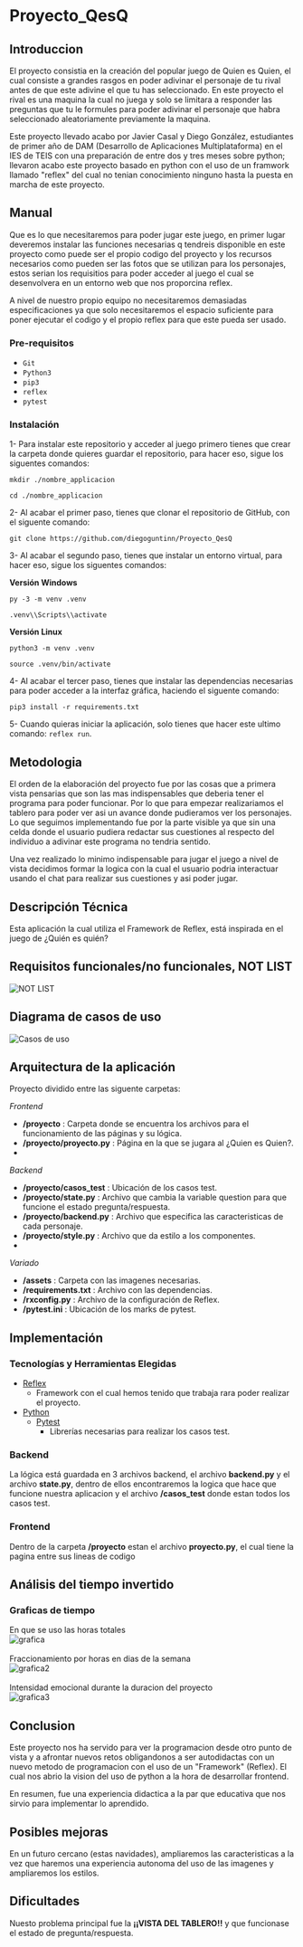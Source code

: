 ﻿# Proyecto_QesQ

## **Introduccion**

 El proyecto consistia en la creación del popular juego de Quien es Quien, el cual consiste a grandes rasgos en poder adivinar el personaje de tu rival antes de que este adivine el que tu has seleccionado. En este proyecto el rival es una maquina la cual no juega y solo se limitara a responder las preguntas que tu le formules para poder adivinar el personaje que habra seleccionado aleatoriamente previamente la maquina.
    
Este proyecto llevado acabo por Javier Casal y Diego González, estudiantes de primer año de DAM (Desarrollo de Aplicaciones Multiplataforma) en el IES de TEIS con una preparación de entre dos y tres meses sobre python; llevaron acabo este proyecto basado en python con el uso de un framwork llamado "reflex" del cual no tenian conocimiento ninguno hasta la puesta en marcha de este proyecto.
    
## **Manual**

Que es lo que necesitaremos para poder jugar este juego, en primer lugar deveremos instalar las funciones necesarias q tendreis disponible en este proyecto como puede ser el propio codigo del proyecto y los recursos necesarios como pueden ser las fotos que se utilizan para los personajes, estos serian los requisitios para poder acceder al juego el cual se desenvolvera en un entorno web que nos proporcina reflex.
    
A nivel de nuestro propio equipo no necesitaremos demasiadas especificaciones ya que solo  necesitaremos el espacio suficiente para poner ejecutar el codigo y el propio reflex para que este pueda ser usado. 


### **Pre-requisitos**
-   `Git`
-   `Python3`
-   `pip3`
-   `reflex`
-   `pytest`



### **Instalación**
1- Para instalar este repositorio y acceder al juego primero tienes que crear la carpeta donde quieres guardar el repositorio, para hacer eso, sigue los siguentes comandos:
```
mkdir ./nombre_applicacion
```
```
cd ./nombre_applicacion
```

2- Al acabar el primer paso, tienes que clonar el repositorio de GitHub, con el siguente comando:
```
git clone https://github.com/diegoguntinn/Proyecto_QesQ
```

3- Al acabar el segundo paso, tienes que instalar un entorno virtual, para hacer eso, sigue los siguentes comandos:


**Versión Windows**
```
py -3 -m venv .venv
```
```
.venv\\Scripts\\activate
```

**Versión Linux**
```
python3 -m venv .venv
```
```
source .venv/bin/activate
```

4- Al acabar el tercer paso, tienes que instalar las dependencias necesarias para poder acceder a la interfaz gráfica, haciendo el siguente comando:
```
pip3 install -r requirements.txt
```

5- Cuando quieras iniciar la aplicación, solo tienes que hacer este ultimo comando: ```reflex run```.
## **Metodologia**

El orden de la elaboración del proyecto fue por las cosas que a primera vista pensarias que son las mas indispensables que deberia tener el programa para poder funcionar. Por lo que para empezar realizariamos el tablero para poder ver asi un avance donde pudieramos ver los personajes. Lo que seguimos implementando fue por la parte visible ya que sin una celda donde el usuario pudiera redactar sus cuestiones al respecto del individuo a adivinar este programa no tendria sentido. 

Una vez realizado lo minimo indispensable para jugar el juego a nivel de vista decidimos formar la logica con la cual el usuario podria interactuar usando el chat para realizar sus cuestiones y asi poder jugar. 


    
## **Descripción Técnica**
Esta aplicación la cual utiliza el Framework de Reflex, está inspirada en el juego de ¿Quién es quién?
## **Requisitos funcionales/no funcionales, NOT LIST**
![NOT LIST](assets/notlist.png)
## **Diagrama de casos de uso**
![Casos de uso](assets/diagrama.png)

## **Arquitectura de la aplicación**
Proyecto dividido entre las siguente carpetas:

*Frontend*
- **/proyecto** : Carpeta donde se encuentra los archivos para el funcionamiento de las páginas y su lógica.
- **/proyecto/proyecto.py** : Página en la que se jugara al ¿Quien es Quien?.
- 
*Backend*
- **/proyecto/casos_test** : Ubicación de los casos test.
- **/proyecto/state.py** : Archivo que cambia la variable question para que funcione el estado pregunta/respuesta.
- **/proyecto/backend.py** : Archivo que especifica las caracteristicas de cada personaje.
- **/proyecto/style.py** : Archivo que da estilo a los componentes.
- 
*Variado*
- **/assets** : Carpeta con las imagenes necesarias.
- **/requirements.txt** : Archivo con las dependencias.
- **/rxconfig.py** : Archivo de la configuración de Reflex.
- **/pytest.ini** : Ubicación de los marks de pytest.


## **Implementación**
### **Tecnologías y Herramientas Elegidas**
- [Reflex](https://reflex.dev/)
    - Framework con el cual hemos tenido que trabaja rara poder realizar el proyecto.
- [Python](https://www.python.org/)
    - [Pytest](https://docs.pytest.org/en/stable/) 
        - Librerías necesarias para realizar los casos test.

### **Backend**
La lógica está guardada en 3 archivos backend, el archivo **backend.py** y el archivo **state.py**, dentro de ellos encontraremos la logica que hace que funcione nuestra aplicacion y el archivo **/casos_test** donde estan todos los casos test.

### **Frontend**
Dentro de la carpeta **/proyecto** estan el archivo **proyecto.py**, el cual tiene la pagina entre sus lineas de codigo


## **Análisis del tiempo invertido**
### **Graficas de tiempo**
En que se uso las horas totales<br>
![grafica](assets/grafica.png)<br><br>
Fraccionamiento por horas en dias de la semana<br>
![grafica2](assets/grafica2.png)<br><br>
Intensidad emocional durante la duracion del proyecto<br>
![grafica3](assets/grafica3.png)

## **Conclusion**
Este proyecto nos ha servido para ver la programacion desde otro punto de vista y a afrontar nuevos retos obligandonos a ser autodidactas con un nuevo metodo de programacion con el uso de un "Framework" (Reflex). El cual nos abrio la vision del uso de python a la hora de desarrollar frontend.

En resumen, fue una experiencia didactica a la par que educativa que nos sirvio para implementar lo aprendido.
## **Posibles mejoras**
En un futuro cercano (estas navidades), ampliaremos las caracteristicas a la vez que haremos una experiencia autonoma del uso de las imagenes y ampliaremos los estilos.
## **Dificultades**
Nuesto problema principal fue la **¡¡VISTA DEL TABLERO!!** y que funcionase el estado de pregunta/respuesta.
